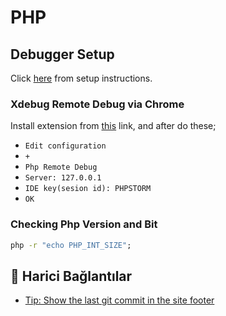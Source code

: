 # PHP 

## Debugger Setup

Click [here](https://www.jetbrains.com/help/phpstorm/configuring-xdebug.html) from setup instructions.

### Xdebug Remote Debug via Chrome

Install extension from [this](https://chrome.google.com/webstore/detail/xdebug-helper/eadndfjplgieldjbigjakmdgkmoaaaoc?hl=tr) link, and after do these;

- `Edit configuration`
- `+`
- `Php Remote Debug`
- `Server: 127.0.0.1`
- `IDE key(sesion id): PHPSTORM`
- `OK`

### Checking Php Version and Bit

```cmd
php -r "echo PHP_INT_SIZE";
```

## 🔗 Harici Bağlantılar

- [Tip: Show the last git commit in the site footer](https://www.lullabot.com/articles/tip-show-the-last-git-commit-in-the-site-footer)
